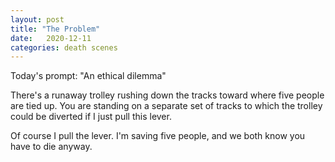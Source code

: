 ```yaml
---
layout: post
title: "The Problem"
date:   2020-12-11
categories: death scenes
---
```

Today's prompt: "An ethical dilemma"

There's a runaway trolley rushing down the tracks toward where five people are tied up. You are standing on a separate set of tracks to which the trolley could be diverted if I just pull this lever.

Of course I pull the lever. I'm saving five people, and we both know you have to die anyway.
